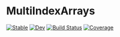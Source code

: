 # MultiIndexArrays

[![Stable](https://img.shields.io/badge/docs-stable-blue.svg)](https://JuliaGNI.github.io/MultiIndexArrays.jl/stable/)
[![Dev](https://img.shields.io/badge/docs-dev-blue.svg)](https://JuliaGNI.github.io/MultiIndexArrays.jl/dev/)
[![Build Status](https://github.com/JuliaGNI/MultiIndexArrays.jl/actions/workflows/CI.yml/badge.svg?branch=main)](https://github.com/JuliaGNI/MultiIndexArrays.jl/actions/workflows/CI.yml?query=branch%3Amain)
[![Coverage](https://codecov.io/gh/JuliaGNI/MultiIndexArrays.jl/branch/main/graph/badge.svg)](https://codecov.io/gh/JuliaGNI/MultiIndexArrays.jl)
